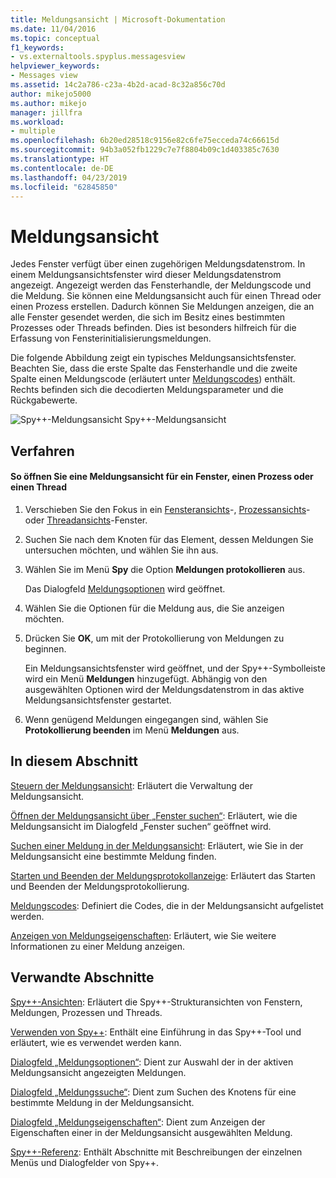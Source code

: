 ```yaml
---
title: Meldungsansicht | Microsoft-Dokumentation
ms.date: 11/04/2016
ms.topic: conceptual
f1_keywords:
- vs.externaltools.spyplus.messagesview
helpviewer_keywords:
- Messages view
ms.assetid: 14c2a786-c23a-4b2d-acad-8c32a856c70d
author: mikejo5000
ms.author: mikejo
manager: jillfra
ms.workload:
- multiple
ms.openlocfilehash: 6b20ed28518c9156e82c6fe75ecceda74c66615d
ms.sourcegitcommit: 94b3a052fb1229c7e7f8804b09c1d403385c7630
ms.translationtype: HT
ms.contentlocale: de-DE
ms.lasthandoff: 04/23/2019
ms.locfileid: "62845850"
---
```

# <a name="messages-view"></a>Meldungsansicht
Jedes Fenster verfügt über einen zugehörigen Meldungsdatenstrom. In einem Meldungsansichtsfenster wird dieser Meldungsdatenstrom angezeigt. Angezeigt werden das Fensterhandle, der Meldungscode und die Meldung. Sie können eine Meldungsansicht auch für einen Thread oder einen Prozess erstellen. Dadurch können Sie Meldungen anzeigen, die an alle Fenster gesendet werden, die sich im Besitz eines bestimmten Prozesses oder Threads befinden. Dies ist besonders hilfreich für die Erfassung von Fensterinitialisierungsmeldungen.

 Die folgende Abbildung zeigt ein typisches Meldungsansichtsfenster. Beachten Sie, dass die erste Spalte das Fensterhandle und die zweite Spalte einen Meldungscode (erläutert unter [Meldungscodes](../debugger/message-codes.md)) enthält. Rechts befinden sich die decodierten Meldungsparameter und die Rückgabewerte.

 ![Spy&#43;&#43;-Meldungsansicht](../debugger/media/spy--_messagesview.png "Spy++_MessagesView") Spy++-Meldungsansicht

## <a name="procedures"></a>Verfahren

#### <a name="to-open-a-messages-view-for-a-window-process-or-thread"></a>So öffnen Sie eine Meldungsansicht für ein Fenster, einen Prozess oder einen Thread

1. Verschieben Sie den Fokus in ein [Fensteransichts](../debugger/windows-view.md)-, [Prozessansichts](../debugger/processes-view.md)- oder [Threadansichts](../debugger/threads-view.md)-Fenster.

2. Suchen Sie nach dem Knoten für das Element, dessen Meldungen Sie untersuchen möchten, und wählen Sie ihn aus.

3. Wählen Sie im Menü **Spy** die Option **Meldungen protokollieren** aus.

     Das Dialogfeld [Meldungsoptionen](../debugger/message-options-dialog-box.md) wird geöffnet.

4. Wählen Sie die Optionen für die Meldung aus, die Sie anzeigen möchten.

5. Drücken Sie **OK**, um mit der Protokollierung von Meldungen zu beginnen.

     Ein Meldungsansichtsfenster wird geöffnet, und der Spy++-Symbolleiste wird ein Menü **Meldungen** hinzugefügt. Abhängig von den ausgewählten Optionen wird der Meldungsdatenstrom in das aktive Meldungsansichtsfenster gestartet.

6. Wenn genügend Meldungen eingegangen sind, wählen Sie **Protokollierung beenden** im Menü **Meldungen** aus.

## <a name="in-this-section"></a>In diesem Abschnitt
 [Steuern der Meldungsansicht](../debugger/how-to-control-messages-view.md): Erläutert die Verwaltung der Meldungsansicht.

 [Öffnen der Meldungsansicht über „Fenster suchen“](../debugger/how-to-open-messages-view-from-find-window.md): Erläutert, wie die Meldungsansicht im Dialogfeld „Fenster suchen“ geöffnet wird.

 [Suchen einer Meldung in der Meldungsansicht](../debugger/how-to-search-for-a-message-in-messages-view.md): Erläutert, wie Sie in der Meldungsansicht eine bestimmte Meldung finden.

 [Starten und Beenden der Meldungsprotokollanzeige](../debugger/how-to-start-and-stop-the-message-log-display.md): Erläutert das Starten und Beenden der Meldungsprotokollierung.

 [Meldungscodes](../debugger/message-codes.md): Definiert die Codes, die in der Meldungsansicht aufgelistet werden.

 [Anzeigen von Meldungseigenschaften](../debugger/how-to-display-message-properties.md): Erläutert, wie Sie weitere Informationen zu einer Meldung anzeigen.

## <a name="related-sections"></a>Verwandte Abschnitte
 [Spy++-Ansichten](../debugger/spy-increment-views.md): Erläutert die Spy++-Strukturansichten von Fenstern, Meldungen, Prozessen und Threads.

 [Verwenden von Spy++](../debugger/using-spy-increment.md): Enthält eine Einführung in das Spy++-Tool und erläutert, wie es verwendet werden kann.

 [Dialogfeld „Meldungsoptionen“](../debugger/message-options-dialog-box.md): Dient zur Auswahl der in der aktiven Meldungsansicht angezeigten Meldungen.

 [Dialogfeld „Meldungssuche“](../debugger/message-search-dialog-box.md): Dient zum Suchen des Knotens für eine bestimmte Meldung in der Meldungsansicht.

 [Dialogfeld „Meldungseigenschaften“](../debugger/message-properties-dialog-box.md): Dient zum Anzeigen der Eigenschaften einer in der Meldungsansicht ausgewählten Meldung.

 [Spy++-Referenz](../debugger/spy-increment-reference.md): Enthält Abschnitte mit Beschreibungen der einzelnen Menüs und Dialogfelder von Spy++.